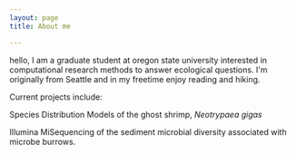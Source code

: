 ```yaml
---
layout: page
title: About me

---
```


hello, I am a graduate student at oregon state university interested in computational research methods to answer ecological questions. I'm originally from Seattle and in my freetime enjoy reading and hiking. 

Current projects include:

Species Distribution Models of the ghost shrimp, <i> Neotrypaea gigas </i> 

Illumina MiSequencing of the sediment microbial diversity associated with microbe burrows. 

